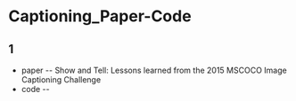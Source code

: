 # Captioning_Paper-Code
## 1 
- paper
-- Show and Tell: Lessons learned from the 2015 MSCOCO Image Captioning Challenge
- code
-- 
